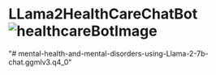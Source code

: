 # LLama2HealthCareChatBot![healthcareBotImage](https://github.com/InsightEdge01/LLama2HealthCareChatBot/assets/131486782/0f610cc4-8fda-456e-b4ce-4a871fe93936)
"# mental-health-and-mental-disorders-using-Llama-2-7b-chat.ggmlv3.q4_0" 
